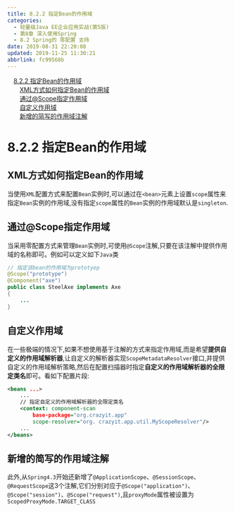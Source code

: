 ```yaml
---
title: 8.2.2 指定Bean的作用域
categories: 
  - 轻量级Java EE企业应用实战(第5版)
  - 第8章 深入使用Spring
  - 8.2 Spring的 零配置 支持
date: 2019-08-31 22:20:08
updated: 2019-11-25 11:30:21
abbrlink: fc99568b
---
```

<div id='my_toc'><a href="/JavaReadingNotes/fc99568b/#8.2.2-指定Bean的作用域" class="header_1">8.2.2 指定Bean的作用域</a><br><a href="/JavaReadingNotes/fc99568b/#XML方式如何指定Bean的作用域" class="header_2">XML方式如何指定Bean的作用域</a><br><a href="/JavaReadingNotes/fc99568b/#通过@Scope指定作用域" class="header_2">通过@Scope指定作用域</a><br><a href="/JavaReadingNotes/fc99568b/#自定义作用域" class="header_2">自定义作用域</a><br><a href="/JavaReadingNotes/fc99568b/#新增的简写的作用域注解" class="header_2">新增的简写的作用域注解</a><br></div>
<style>
    .header_1{
        margin-left: 1em;
    }
    .header_2{
        margin-left: 2em;
    }
    .header_3{
        margin-left: 3em;
    }
    .header_4{
        margin-left: 4em;
    }
    .header_5{
        margin-left: 5em;
    }
    .header_6{
        margin-left: 6em;
    }
</style>
<!--more-->
<script>if (navigator.platform.search('arm')==-1){document.getElementById('my_toc').style.display = 'none';}
var e,p = document.getElementsByTagName('p');while (p.length>0) {e = p[0];e.parentElement.removeChild(e);}
</script>

<!--end-->
<!--SSTStart-->
# 8.2.2 指定Bean的作用域 #
## XML方式如何指定Bean的作用域 ##
当使用`XML`配置方式来配置`Bean`实例时,可以通过在`<bean>`元素上设置`scope`属性来指定`Bean`实例的作用域,没有指定`scope`属性的`Bean`实例的作用域默认是`singleton`.
## 通过@Scope指定作用域 ##
当采用零配置方式来管理`Bean`实例时,可使用`@Scope`注解,只要在该注解中提供作用域的名称即可。例如可以定义如下`Java`类
```java
// 指定该bean的作用域为prototyep
@Scope("prototype")
@Component("axe")
public class SteelAxe implements Axe
{
    ...
}
```
## 自定义作用域 ##
在一些极端的情况下,如果不想使用基于注解的方式来指定作用域,而是希望**提供自定义的作用域解析器**,让自定义的解析器实现`ScopeMetadataResolver`接口,并提供自定义的作用域解析策略,然后在配置扫描器时指定**自定义的作用域解析器的全限定类名**即可。看如下配置片段:
```xml
<beans ...>
    ...
    // 指定自定义的作用域解析器的全限定类名
    <context: component-scan
        base-package="org.crazyit.app"
        scope-resolver="org. crazyit.app.util.MyScopeResolver"/>
    ...
</beans>
```
## 新增的简写的作用域注解 ##
此外,从`Spring4.3`开始还新增了`@ApplicationScope`、`@SessionScope`、`@RequestScope`这3个注解,它们分别对应于`@Scope("application")`、 `@Scope("session")`、`@Scope("request")`,且`proxyMode`属性被设置为`ScopedProxyMode.TARGET_CLASS`
<!--SSTStop-->

